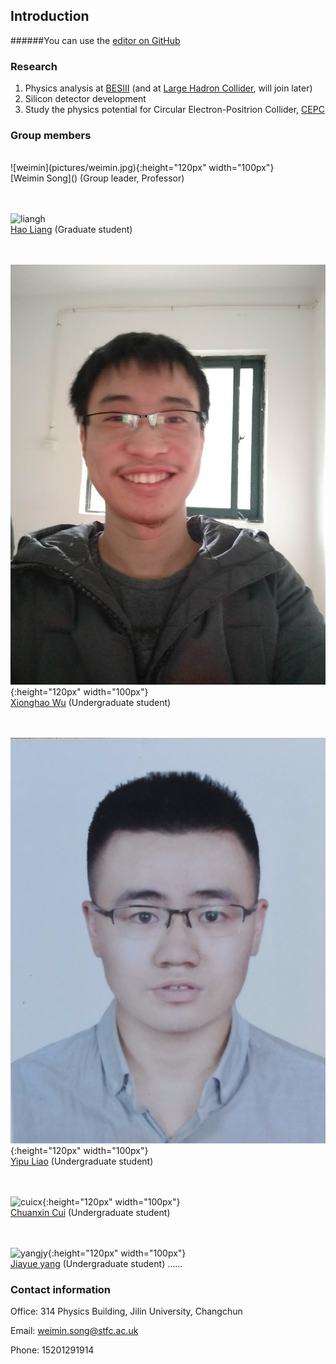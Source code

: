 ## Introduction

######You can use the [editor on GitHub](https://github.com/weiminsong/SONGGROUP.github.io/edit/master/README.md)

### Research

1. Physics analysis at [BESIII](http://bes3.ihep.ac.cn) (and at [Large Hadron Collider](https://home.cern/science/accelerators/large-hadron-collider), will join later)
2. Silicon detector development
3. Study the physics potential for Circular Electron-Positrion Collider, [CEPC](CEPC.md)

### Group members
<br/>
![weimin](pictures/weimin.jpg){:height="120px" width="100px"}
<br/>
[Weimin Song]() (Group leader, Professor)

<br/><br/>
![liangh](pictures/liangh.jpg)
<br/>
[Hao Liang]() (Graduate student)

<br/><br/>
![wuxh](pictures/wuxh.jpg){:height="120px" width="100px"}
<br/>
[Xionghao Wu]() (Undergraduate student)

<br/><br/>
![liaoyp](pictures/liaoyp.jpg){:height="120px" width="100px"}
<br/>
[Yipu Liao](https://liaoyp0615.github.io) (Undergraduate student)

<br/><br/>
![cuicx](pictures/cuicx.jpg){:height="120px" width="100px"}
<br/>
[Chuanxin Cui]() (Undergraduate student)

<br/><br/>
![yangjy](pictures/yangjy.jpg){:height="120px" width="100px"}
<br/>
[Jiayue yang]() (Undergraduate student)
......



### Contact information

Office: 314 Physics Building, Jilin University, Changchun

Email: weimin.song@stfc.ac.uk

Phone: 15201291914
